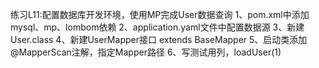 练习L11:配置数据库开发环境，使用MP完成User数据查询
1、pom.xml中添加mysql、mp、lombom依赖
2、application.yaml文件中配置数据源
3、新建User.class
4、新建UserMapper接口  extends BaseMapper<User>
5、启动类添加@MapperScan注解，指定Mapper路径
6、写测试用列，loadUser(1)